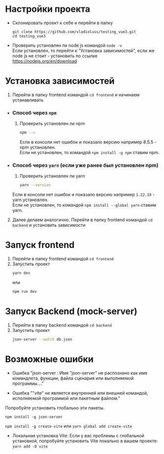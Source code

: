 # Настройки проекта

- Склонировать проект к себе и перейти в папку
	```git
	git clone https://github.com/vladioluss/testing_vue3.git
	cd testing_vue3
	```
	

- Проверить установлен ли node js командой ```node -v```<br>
	Если установлен, то перейти к "Установка зависимостей", если же node js не стоит - установить по ссылке https://nodejs.org/en/download

# Установка зависимостей
1. Перейти в папку frontend командой ```cd frontend``` и начинаем устанавливать 

- ### Способ через ```npm```
	1. Проверить установлен ли npm
		```sh
		npm --v
		```
		Если в консоли нет ошибок и показало версию например 8.5.5 - npm установлен.<br>
		Если не установлен, то командой ```npm install -g npm``` ставим npm.

- ### Способ через ```yarn``` (если уже ранее был установлен npm)
	1. Проверить установлен ли yarn
		```sh
		yarn --version
		```
	Если в консоли нет ошибок и показало версию например ```1.22.19``` - yarn установлен.<br>
	Если не установлен, то командой ```npm install --global yarn``` ставим yarn.

2. Далее делаем аналогично. Перейти в папку frontend командой ```cd backend``` и установить зависимости
	
# Запуск frontend
1. Перейти в папку frontend командой ```cd frontend```
2. Запустить проект
	```sh
	yarn dev
	```
	или
	```sh
	npm run dev
	```


# Запуск Backend (mock-server)
1. Перейти в папку backend командой ```cd backend```
2. Запустить проект
	```sh
	json-server --watch db.json
	```

# Возможные ошибки
- Ошибка "json-server : Имя "json-server" не распознано как имя командлета, функции, файла сценария или выполняемой программы...."

- Ошибка ""vite" не является внутренней или внешней командой, исполняемой программой или пакетным файлом."

Попробуйте установить глобально эти пакеты.

```npm install -g json-server```

```npm install -g create-vite``` или ```yarn global add create-vite```

- Локальная установка Vite:
Если у вас проблемы с глобальной установкой, попробуйте установить Vite локально в вашем проекте: ```yarn add -D vite```
